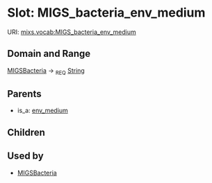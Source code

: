 
# Slot: MIGS_bacteria_env_medium




URI: [mixs.vocab:MIGS_bacteria_env_medium](https://w3id.org/mixs/vocab/MIGS_bacteria_env_medium)


## Domain and Range

[MIGSBacteria](MIGSBacteria.md) ->  <sub>REQ</sub> [String](types/String.md)

## Parents

 *  is_a: [env_medium](env_medium.md)

## Children


## Used by

 * [MIGSBacteria](MIGSBacteria.md)
